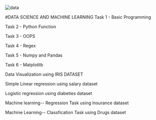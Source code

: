 ![data](https://github.com/reenanv89/solid_entri_dsml/assets/149660470/b81ac870-be51-4361-99e8-c14f1785db09)


#DATA SCIENCE AND MACHINE LEARNING
Task 1 - Basic Programming

Task 2 - Python Function

Task 3 - OOPS

Task 4 - Regex

Task 5 - Numpy and Pandas

Task 6 - Matplotlib

Data Visualization using IRIS DATASET

Simple Linear regression using salary dataset

Logistic regression using diabeties dataset

Machine learning-- Regression Task using Insurance dataset

Machine Learning-- Classfication Task using Drugs dataset
